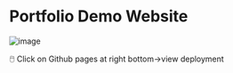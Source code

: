 # Portfolio Demo Website

![image](https://github.com/hemaxi84/Portfolio-repo/assets/51483215/41c825a5-a122-40af-9d49-329cbc25c172)

🖱️ Click on Github pages at right bottom->view deployment 
